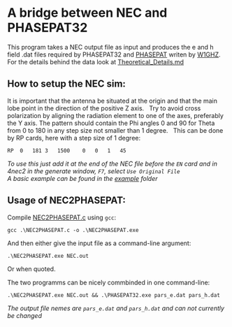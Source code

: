 # A bridge between NEC and PHASEPAT32
This program takes a NEC output file as input and produces the e and h field .dat files required by PHASEPAT32 and [PHASEPAT](http://www.w1ghz.org/10g/software.htm) writen by [W1GHZ](http://www.w1ghz.org/).  
For the details behind the data look at [Theoretical_Details.md](Theoretical_Details.md)

## How to setup the NEC sim:
It is important that the antenna be situated at the origin and that the main lobe point in the direction of the positive Z axis.  
Try to avoid cross polarization by aligning the radiation element to one of the axes, preferably the Y axis. 
The pattern should contain the Phi angles 0 and 90 for Theta from 0 to 180 in any step size not smaller than 1 degree.  
This can be done by RP cards, here with a step size of 1 degree:  

    RP	0	181	3	1500	0	0	1	45  

*To use this just add it at the end of the NEC file before the `EN` card and in 4nec2 in the generate window, `F7`, select `Use Original File`*  
*A basic example can be found in the [example](example) folder*

## Usage of NEC2PHASEPAT:
Compile [NEC2PHASEPAT.c](NEC2PHASEPAT.c) using `gcc`:

    gcc .\NEC2PHASEPAT.c -o .\NEC2PHASEPAT.exe   

And then either give the input file as a command-line argument:

    .\NEC2PHASEPAT.exe NEC.out

Or when quoted.

The two programms can be nicely commbinded in one command-line:

    .\NEC2PHASEPAT.exe NEC.out && .\PHASEPAT32.exe pars_e.dat pars_h.dat

*The output file nemes are `pars_e.dat` and `pars_h.dat` and can not currently be changed*